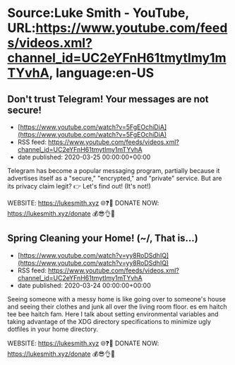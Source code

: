# Source:Luke Smith - YouTube, URL:https://www.youtube.com/feeds/videos.xml?channel_id=UC2eYFnH61tmytImy1mTYvhA, language:en-US

## Don't trust Telegram! Your messages are not secure!
 - [https://www.youtube.com/watch?v=5FgEOchiDiA](https://www.youtube.com/watch?v=5FgEOchiDiA)
 - RSS feed: https://www.youtube.com/feeds/videos.xml?channel_id=UC2eYFnH61tmytImy1mTYvhA
 - date published: 2020-03-25 00:00:00+00:00

Telegram has become a popular messaging program, partially because it advertises itself as a "secure," "encrypted," and "private" service. But are its privacy claim legit? 👉 Let's find out! (It's not!)

WEBSITE: https://lukesmith.xyz 🌐❓🔎
DONATE NOW: https://lukesmith.xyz/donate 💰😎👌💯

## Spring Cleaning your Home! (~/, That is...)
 - [https://www.youtube.com/watch?v=yy8RoDSdhIQ](https://www.youtube.com/watch?v=yy8RoDSdhIQ)
 - RSS feed: https://www.youtube.com/feeds/videos.xml?channel_id=UC2eYFnH61tmytImy1mTYvhA
 - date published: 2020-03-24 00:00:00+00:00

Seeing someone with a messy home is like going over to someone's house and seeing their clothes and junk all over the living room floor. es em haitch tee bee haitch fam. Here I talk about setting environmental variables and taking advantage of the XDG directory specifications to minimize ugly dotfiles in your home directory.

WEBSITE: https://lukesmith.xyz 🌐❓🔎
DONATE NOW: https://lukesmith.xyz/donate 💰😎👌💯

